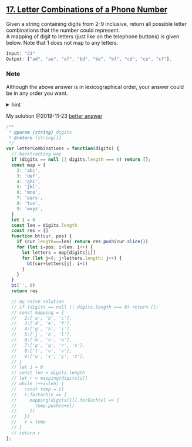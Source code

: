 ## [17. Letter Combinations of a Phone Number](https://leetcode.com/problems/letter-combinations-of-a-phone-number/)

Given a string containing digits from 2-9 inclusive, return all possible letter combinations that the number could represent.<br>
A mapping of digit to letters (just like on the telephone buttons) is given below. Note that 1 does not map to any letters.

```js
Input: "23"
Output: ["ad", "ae", "af", "bd", "be", "bf", "cd", "ce", "cf"].
```

### Note
Although the above answer is in lexicographical order, your answer could be in any order you want.

<details>
<summary>hint</summary>
backtracking <br>
用回溯和循环递归重复运行内部函数，设置终止条件
</details>

My solution @2019-11-23  [better answer](https://github.com/Hongbo-Miao/leetcode/blob/master/JavaScript/0017.%20Letter%20Combinations%20of%20a%20Phone%20Number.js)

```js
/**
 * @param {string} digits
 * @return {string[]}
 */
var letterCombinations = function(digits) {
  // backtracking way
  if (digits == null || digits.length === 0) return [];
  const map = {
    2: 'abc',
    3: 'def',
    4: 'ghi',
    5: 'jkl',
    6: 'mno',
    7: 'pqrs',
    8: 'tuv',
    9: 'wxyz',
  }
  let i = 0
  const len = digits.length
  const res = []
  function bt(cur, pos) {
    if (cur.length===len) return res.push(cur.slice())
    for (let i=pos; i<len; i++) {
      let letters = map[digits[i]]
      for (let j=0; j<letters.length; j++) {
        bt(cur+letters[j], i+1)
      }
    }
  }
  bt('', 0)
  return res

  // my naive solution
  // if (digits == null || digits.length === 0) return [];
  // const mapping = {
  //   2:['a', 'b', 'c'],
  //   3:['d', 'e', 'f'],
  //   4:['g', 'h', 'i'],
  //   5:['j', 'k', 'l'],
  //   6:['m', 'n', 'o'],
  //   7:['p', 'q', 'r', 's'],
  //   8:['t', 'u', 'v'],
  //   9:['w', 'x', 'y', 'z'],
  // }
  // let i = 0
  // const len = digits.length
  // let r = mapping[digits[i]]
  // while (++i<len) {
  //   const temp = []
  //   r.forEach(e => {
  //     mapping[digits[i]].forEach(el => {
  //       temp.push(e+el)
  //     })
  //   })
  //   r = temp
  // }
  // return r
};
```
